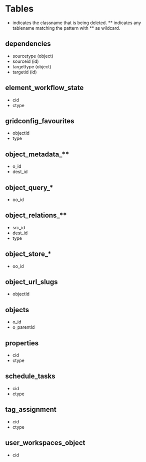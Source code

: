 # Tables

* indicates the classname that is being deleted. 
** indicates any tablename matching the pattern with ** as wildcard.

## dependencies

* sourcetype (object)
* sourceid (id)
* targettype (object)
* targetid (id)

## element_workflow_state

* cid
* ctype

## gridconfig_favourites
* objectId
* type

## object_metadata_**

* o_id
* dest_id


## object_query_*

* oo_id

## object_relations_**
* src_id
* dest_id
* type

## object_store_*

* oo_id

## object_url_slugs

* objectId


## objects

* o_id
* o_parentId

## properties

* cid
* ctype

## schedule_tasks

* cid
* ctype

## tag_assignment

* cid
* ctype

## user_workspaces_object

* cid